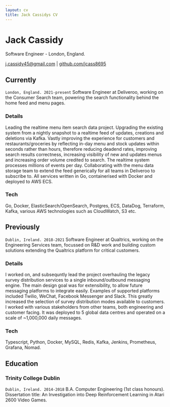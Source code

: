 ```yaml
---
layout: cv
title: Jack Cassidys CV
---
```

# Jack Cassidy
Software Engineer - London, England.

<div id="webaddress">
  <a href="j.cassidy45">j.cassidy45@gmail.com</a> | <a href="https://github.com/jcass8695">github.com/jcass8695</a>
 </div>

## Currently

`London, England. 2021-present` Software Engineer at Deliveroo, working on the Consumer Search team, powering the search functionality behind the home feed and menu pages.

### Details

Leading the realtime menu item search data project. Upgrading the existing system from a nightly snapshot to a realtime feed of updates, creations and deletions via Kafka. Vastly improving the experience for customers and restaurants/groceries by reflecting in-day menu and stock updates within seconds rather than hours, therefore reducing deadend rates, improving search results correctness, increasing visibility of new and updates menus and increasing order volume credited to search. The realtime system processes millions of events per day. Collaborating with the menu data storage team to extend the feed generically for all teams in Deliveroo to subscribe to. All services written in Go, containerised with Docker and deployed to AWS ECS.

### Tech

Go, Docker, ElasticSearch/OpenSearch, Postgres, ECS, DataDog, Terraform, Kafka, various AWS technologies such as CloudWatch, S3 etc.

## Previously

`Dublin, Ireland. 2018-2021` Software Engineer at Qualtrics, working on the Engineering Services team, focussed on R&D work and building custom solutions extending the Qualtrics platform for critical customers.

### Details

I worked on, and subsequntly lead the project overhauling the legacy survey distribution services to a single inbound/outbound messaging engine. The main design goal was for extensibility, to allow future messaging platforms to integrate easily. Examples of supported platforms included Twilio, WeChat, Facebook Messenger and Slack. This greatly increased the selection of survey distribution modes available to customers. I worked with various stakeholders from other teams, both engineering and customer facing. It was deployed to 5 global data centres and operated on a scale of ~1,000,000 daily messages.

### Tech

Typescript, Python, Docker, MySQL, Redis, Kafka, Jenkins, Prometheus, Grafana, Nomad.

## Education
  
### Trinity College Dublin

`Dublin, Ireland. 2014-2018` B.A. Computer Engineering (1st class honours). Dissertation title: An Investigation into Deep Reinforcement Learning in Atari 2600 Video Games.

<!-- ### Footer

Last updated: August 2022 -->


